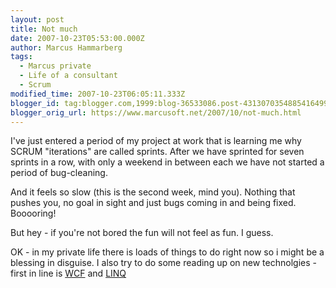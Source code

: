```yaml
---
layout: post
title: Not much
date: 2007-10-23T05:53:00.000Z
author: Marcus Hammarberg
tags:
  - Marcus private
  - Life of a consultant
  - Scrum
modified_time: 2007-10-23T06:05:11.333Z
blogger_id: tag:blogger.com,1999:blog-36533086.post-4313070354885416499
blogger_orig_url: https://www.marcusoft.net/2007/10/not-much.html
---
```


I've just entered a period of my project at work that is learning me why SCRUM "iterations" are called sprints. After we have sprinted for seven sprints in a row, with only a weekend in between each we have not started a period of bug-cleaning.

And it feels so slow (this is the second week, mind you). Nothing that pushes you, no goal in sight and just bugs coming in and being fixed. Booooring!

But hey - if you're not bored the fun will not feel as fun. I guess.

OK - in my private life there is loads of things to do right now so i might be a blessing in disguise. I also try to do some reading up on new technolgies - first in line is [WCF](http://www.google.se/search?hl=sv&q=wcf+introduction&meta=) and [LINQ](http://www.google.se/search?hl=sv&q=linq+introduction&meta=)

